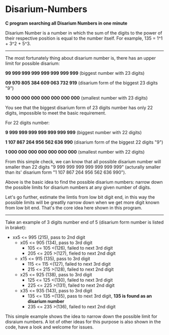 # Disarium-Numbers
**C program searching all Disarium Numbers in one minute**

Disarium Number is a number in which the sum of the digits to the power of their respective position is equal to the number itself.
For example, 135 = 1^1 + 3^2 + 5^3.

---

The most fortunately thing about disarium number is, there has an upper limit for possible disarium:

**99 999 999 999 999 999 999 999** (biggest number with 23 digits)

**09 970 805 384 609 063 732 919** (disarium form of the biggest 23 digits "9")
 
**10 000 000 000 000 000 000 000** (smallest number with 23 digits)
 
 You see that the biggest disarium form of 23 digits number has only 22 digits, impossible to meet the basic requirement.
 
 
 For 22 digits number:
 
 **9 999 999 999 999 999 999 999** (biggest number with 22 digits)
 
 **1 107 867 264 956 562 636 990** (disarium form of the biggest 22 digits "9")
 
 **1 000 000 000 000 000 000 000** (smallest number with 22 digits)
 
 From this simple check, we can know that all possible disarium number will smaller than 22 digits "9 999 999 999 999 999 999 999" (acturally smaller than its' disarium form "1 107 867 264 956 562 636 990").
 

 Above is the basic idea to find the possible disarium numbers: narrow down the possible limits for disarium numbers at any given number of digits.
 
 Let's go further, estimate the limtis from low bit digit end, in this way the possible limits will be greatlly narrow down when we get more digit known from low bit end. That's the core idea here shown in this program.

---

 Take an example of 3 digits number end of 5 (disarium form number is listed in braket):
 
 * xx5 <= 995  (215), pass to 2nd digit
   * x05 <= 905  (134), pass to 3rd digit
     * 105 <= 105 <(126), failed to next 3rd digit
     * 205 <= 205 >(127), fieled to next 2nd digit
   * x15 <= 915  (135), pass to 3rd digit
     * 115 <= 115 <(127), failed to next 3rd digit
     * 215 <= 215 >(128), failed to next 2nd digit
   * x25 <= 925  (138), pass to 3rd digit
     * 125 <= 125 <(130), failed to next 3rd digit
     * 225 <= 225 >(131), failed to next 2nd digit
   * x35 <= 935  (143), pass to 3rd digit
     * 135 <= 135 =(135), pass to next 3rd digit, **135 is found as an disarium number**
     * 235 <= 235 >(136), failed to next 2nd digit
 
 This simple example shows the idea to narrow down the possible limit for disraium numbers. A lot of other ideas for this purpose is also shown in the code, have a look and welcome for issues.
 
